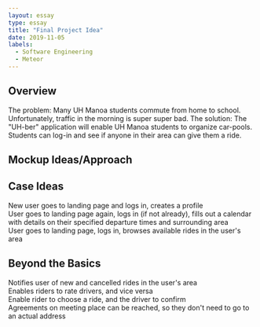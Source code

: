 ```yaml
---
layout: essay
type: essay
title: "Final Project Idea"
date: 2019-11-05
labels:
  - Software Engineering
  - Meteor
---
```

## Overview
  The problem: Many UH Manoa students commute from home to school. Unfortunately, traffic in the morning is super super bad. 
  The solution: The "UH-ber" application will enable UH Manoa students to organize car-pools. Students can log-in and see if anyone in
  their area can give them a ride. 
  
## Mockup Ideas/Approach

## Case Ideas
<div class="ui bulleted list">
  <div class="item">New user goes to landing page and logs in, creates a profile</div>
  <div class="item">User goes to landing page again, logs in (if not already), fills out a calendar with details on their specified
    departure times and surrounding area
  </div>
  <div class="item">User goes to landing page, logs in, browses available rides in the user's area</div>
</div>
  
## Beyond the Basics
<div class="ui bulleted list">
  <div class="item">Notifies user of new and cancelled rides in the user's area</div>
  <div class="item">Enables riders to rate drivers, and vice versa</div>
  <div class="item">Enable rider to choose a ride, and the driver to confirm</div>
  <div class="item">Agreements on meeting place can be reached, so they don't need to go to an actual address</div>
</div>
